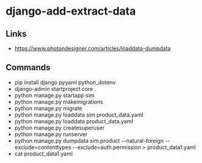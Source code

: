 # django-add-extract-data

## Links
- https://www.photondesigner.com/articles/loaddata-dumpdata

## Commands
- pip install django pyyaml python_dotenv
- django-admin startproject core .
- python manage.py startapp sim
- python manage.py makemigrations
- python manage.py migrate
- python manage.py loaddata sim product_data.yaml
- python manage.py loaddata product_data.yaml
- python manage.py createsuperuser
- python manage.py runserver
- python manage.py dumpdata sim.product --natural-foreign --exclude=contenttypes --exclude=auth.permission > product_data1.yaml
- cat product_data1.yaml
